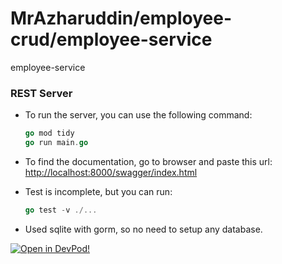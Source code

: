# MrAzharuddin/employee-crud/employee-service
employee-service


### REST Server
- To run the server, you can use the following command:
    ```go
    go mod tidy
    go run main.go
    ```
- To find the documentation, go to browser and paste this url:
    [http://localhost:8000/swagger/index.html](http://localhost:8000/swagger/index.html)

- Test is incomplete, but you can run:
    ```go
    go test -v ./...
    ```

- Used sqlite with gorm, so no need to setup any database.

[![Open in DevPod!](https://devpod.sh/assets/open-in-devpod.svg)](https://devpod.sh/open#https://github.com/MrAzharuddin/employee-crud/employee-service)